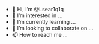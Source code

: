 - 👋 Hi, I’m @Lsear1q1q
- 👀 I’m interested in ...
- 🌱 I’m currently learning ...
- 💞️ I’m looking to collaborate on ...
- 📫 How to reach me ...

<!---
Lsear1q1q/Lsear1q1q is a ✨ special ✨ repository because its `README.md` (this file) appears on your GitHub profile.
You can click the Preview link to take a look at your changes.
--->

